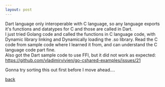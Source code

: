 ```yaml
---
layout: post
---
```


Dart language only interoperable with C language, so any language exports it's functions and datatypes for C and those are called in Dart.  
I just tried Golang code and called the functions in C language code, with Dynamic library linking and Dynamically loading the .so library. Read the C code from sample code where I learned it from, and can understand the C language code part fine.  
Also got the Dart sample code to use FFI, but it did not work as expected:  
https://github.com/vladimirvivien/go-cshared-examples/issues/21  
  
Gonna try sorting this out first before I move ahead....  


[back](./)
